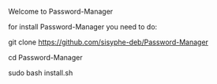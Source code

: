 Welcome to Password-Manager

for install Password-Manager you need to do:

git clone https://github.com/sisyphe-deb/Password-Manager

cd Password-Manager

sudo bash install.sh


